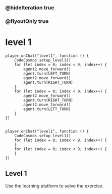 ### @hideIteration true
### @flyoutOnly true
# level 1
```blocks
player.onChat("level1", function () {
    CodeCosmos.setup_level1()
    for (let index = 0; index < 9; index++) {
        agent2.move_forward()
        agent.turn(LEFT_TURN)
        agent2.move_forward()
        agent.turn(RIGHT_TURN)
    }
    for (let index = 0; index < 9; index++) {
        agent2.move_forward()
        agent.turn(RIGHT_TURN)
        agent2.move_forward()
        agent.turn(LEFT_TURN)
    }
})


```

```template
player.onChat("level1", function () {
    CodeCosmos.setup_level1()
    for (let index = 0; index < 9; index++) {
    }
    for (let index = 0; index < 9; index++) {
    }
})

```

## Level 1

Use the learning platform to solve the exercise.

